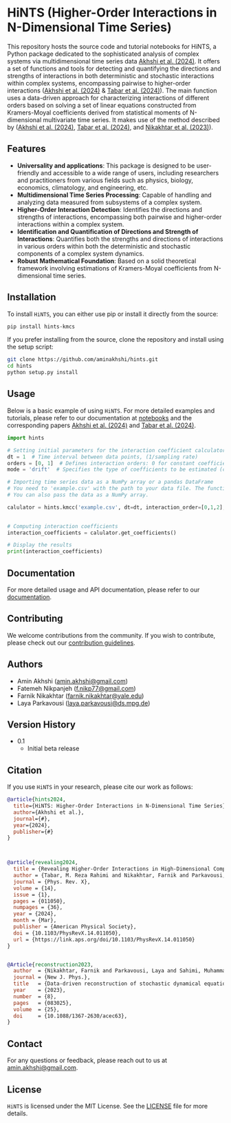 # HiNTS (Higher-Order Interactions in N-Dimensional Time Series)

This repository hosts the source code and tutorial notebooks for HiNTS, a Python package dedicated to the sophisticated analysis of complex systems via multidimensional time series data [Akhshi et al. (2024)](#). It offers a set of functions and tools for detecting and quantifying the directions and strengths of interactions in both deterministic and stochastic interactions within complex systems, encompassing pairwise to higher-order interactions \([Akhshi et al. (2024)](#) & [Tabar et al. (2024)](https://journals.aps.org/prx/abstract/10.1103/PhysRevX.14.011050)\).  The main function uses a data-driven approach for characterizing interactions of different orders based on solving a set of linear equations constructed from Kramers-Moyal coefficients derived from statistical moments of N-dimensional multivariate time series. It makes use of the method described by \([Akhshi et al. (2024)](#), [Tabar et al. (2024)](https://journals.aps.org/prx/abstract/10.1103/PhysRevX.14.011050), and [Nikakhtar et al. (2023)](https://iopscience.iop.org/article/10.1088/1367-2630/acec63/meta)\).

## Features

- **Universality and applications**: This package is designed to be user-friendly and accessible to a wide range of users, including researchers and practitioners from various fields such as physics, biology, economics, climatology, and engineering, etc.
- **Multidimensional Time Series Processing**: Capable of handling and analyzing data measured from subsystems of a complex system.
- **Higher-Order Interaction Detection**: Identifies the directions and strengths of interactions, encompassing both pairwise and higher-order interactions within a complex system.
- **Identification and Quantification of Directions and Strength of Interactions**: Quantifies both the strengths and directions of interactions in various orders within both the deterministic and stochastic components of a complex system dynamics.
- **Robust Mathematical Foundation**: Based on a solid theoretical framework involving estimations of Kramers-Moyal coefficients from N-dimensional time series.

## Installation

To install `HiNTS`, you can either use pip or install it directly from the source:

```bash
pip install hints-kmcs
```

If you prefer installing from the source, clone the repository and install using the setup script:

```bash
git clone https://github.com/aminakhshi/hints.git
cd hints
python setup.py install
```

## Usage

Below is a basic example of using `HiNTS`. For more detailed examples and tutorials, please refer to our documentation at [notebooks](/examples) and the corresponding papers [Akhshi et al. (2024)](#) and [Tabar et al. (2024)](https://journals.aps.org/prx/abstract/10.1103/PhysRevX.14.011050).

```python
import hints

# Setting initial parameters for the interaction coefficient calculator
dt = 1  # Time interval between data points, (1/sampling rate)
orders = [0, 1]  # Defines interaction orders: 0 for constant coefficients (alpha), 1 for pairwise interactions, etc.
mode = 'drift'  # Specifies the type of coefficients to be estimated (choices: 'drift', 'diffusion')

# Importing time series data as a NumPy array or a pandas DataFrame
# You need to 'example.csv' with the path to your data file. The function will automatically detect the format.
# You can also pass the data as a NumPy array.

calulator = hints.kmcc('example.csv', dt=dt, interaction_order=[0,1,2], estimation_mode='drift')

   
# Computing interaction coefficients
interaction_coefficients = calulator.get_coefficients()

# Display the results
print(interaction_coefficients)
```

## Documentation

For more detailed usage and API documentation, please refer to our [documentation](https://hints.readthedocs.io/en/latest/index.html).

## Contributing

We welcome contributions from the community. If you wish to contribute, please check out our [contribution guidelines](#).

## Authors

* Amin Akhshi (amin.akhshi@gmail.com)
* Fatemeh Nikpanjeh (f.nikp77@gmail.com)
* Farnik Nikakhtar (farnik.nikakhtar@yale.edu)
* Laya Parkavousi (laya.parkavousi@ds.mpg.de)
  
## Version History

* 0.1
    * Initial beta release

## Citation

If you use `HiNTS` in your research, please cite our work as follows:

```bibtex
@article{hints2024,
  title={HiNTS: Higher-Order Interactions in N-Dimensional Time Series},
  author={Akhshi et al.},
  journal={#},
  year={2024},
  publisher={#}
}



@article{revealing2024,
  title = {Revealing Higher-Order Interactions in High-Dimensional Complex Systems: A Data-Driven Approach},
  author = {Tabar, M. Reza Rahimi and Nikakhtar, Farnik and Parkavousi, Laya and Akhshi, Amin and Feudel, Ulrike and Lehnertz, Klaus},
  journal = {Phys. Rev. X},
  volume = {14},
  issue = {1},
  pages = {011050},
  numpages = {36},
  year = {2024},
  month = {Mar},
  publisher = {American Physical Society},
  doi = {10.1103/PhysRevX.14.011050},
  url = {https://link.aps.org/doi/10.1103/PhysRevX.14.011050}
}


@Article{reconstruction2023,
  author  = {Nikakhtar, Farnik and Parkavousi, Laya and Sahimi, Muhammad and Tabar, M Reza Rahimi and Feudel, Ulrike and Lehnertz, Klaus},
  journal = {New J. Phys.},
  title   = {Data-driven reconstruction of stochastic dynamical equations based on statistical moments},
  year    = {2023},
  number  = {8},
  pages   = {083025},
  volume  = {25},
  doi     = {10.1088/1367-2630/acec63},
}

```

## Contact

For any questions or feedback, please reach out to us at [amin.akhshi@gmail.com](mailto:amin.akhshi@gmail.com).

## License

`HiNTS` is licensed under the MIT License. See the [LICENSE](LICENSE) file for more details.
